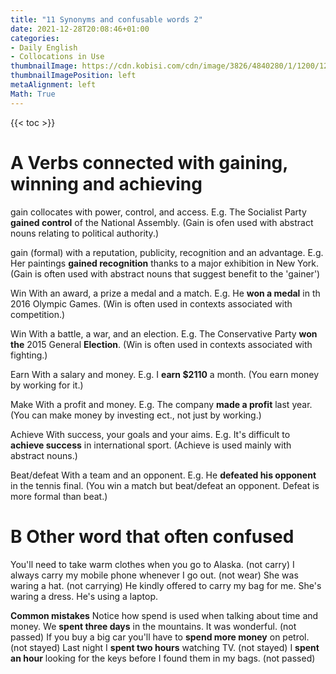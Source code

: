 ```yaml
---
title: "11 Synonyms and confusable words 2"
date: 2021-12-28T20:08:46+01:00
categories:
- Daily English
- Collocations in Use
thumbnailImage: https://cdn.kobisi.com/cdn/image/3826/4840280/1/1200/1200/english-collocations-in-use-intermediate-book-with-answers.jpg
thumbnailImagePosition: left
metaAlignment: left
Math: True
---
```


<!--more-->

{{< toc >}}
# A Verbs connected with gaining, winning and achieving
gain
collocates with power, control, and access. E.g. The Socialist Party **gained control** of the National Assembly. (Gain is ofen used with abstract nouns relating to political authority.)

gain (formal)
with a reputation, publicity, recognition and an advantage. E.g. Her paintings **gained recognition** thanks to a major exhibition in New York. (Gain is often used with abstract nouns that suggest benefit to the 'gainer')

Win
With an award, a prize a medal and a match. E.g. He **won a medal** in th 2016 Olympic Games. (Win is often used in contexts associated with competition.)

Win
With a battle, a war, and an election. E.g. The Conservative Party **won the** 2015 General **Election**. (Win is often used in contexts associated with fighting.)

Earn
With a salary and money. E.g. I **earn $2110** a month. (You earn money by working for it.)

Make
With a profit and money. E.g. The company **made a profit** last year. (You can make money by investing ect., not just by working.)

Achieve
With success, your goals and your aims. E.g. It's difficult to **achieve success** in international sport.  (Achieve is used mainly with abstract nouns.)

Beat/defeat
With a team and an opponent. E.g. He **defeated his opponent** in the tennis final. (You win a match but beat/defeat an opponent. Defeat is more formal than beat.)

# B Other word that often confused
You'll need to take warm clothes when you go to Alaska. (not carry)
I always carry my mobile phone whenever I go out. (not wear)
She was waring a hat. (not carrying)
He kindly offered to carry my bag for me.
She's waring a dress.
He's using a laptop.

**Common mistakes**
Notice how spend is used when talking about time and money.
We **spent three days** in the mountains. It was wonderful. (not passed)
If you buy a big car you'll have to **spend more money** on petrol. (not stayed)
Last night I **spent two hours** watching TV. (not stayed)
I **spent an hour** looking for the keys before I found them in my bags. (not passed)
